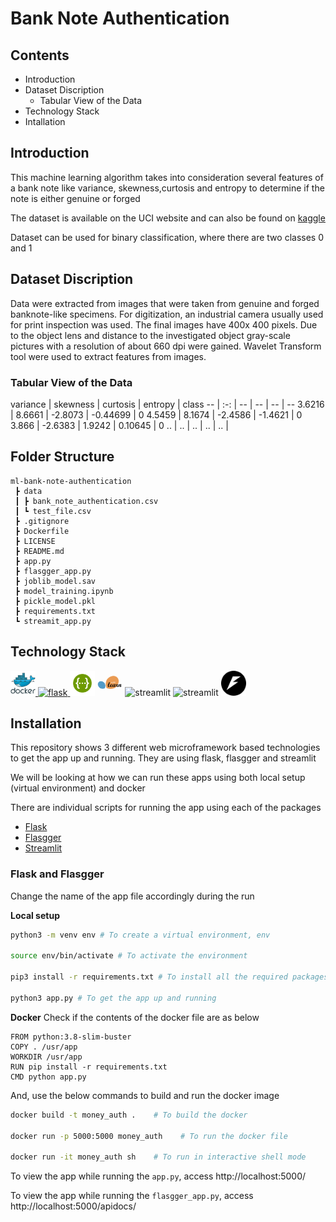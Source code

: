# Bank Note Authentication


##  Contents
- Introduction
- Dataset Discription
    - Tabular View of the Data
- Technology Stack
- Intallation


## Introduction
This machine learning algorithm takes into consideration several features of a bank note like variance, skewness,curtosis and entropy to determine if the note is either genuine or forged

The dataset is available on the UCI website and can also be found on [kaggle](https://www.kaggle.com/ritesaluja/bank-note-authentication-uci-data) 

Dataset can be used for binary classification, where there are two classes 0 and 1

## Dataset Discription
Data were extracted from images that were taken from genuine and forged banknote-like specimens. For digitization, an industrial camera usually used for print inspection was used. The final images have 400x 400 pixels. Due to the object lens and distance to the investigated object gray-scale pictures with a resolution of about 660 dpi were gained. Wavelet Transform tool were used to extract features from images.

### Tabular View of the Data

variance | skewness | curtosis | entropy | class
-- | :-: | -- | -- | -- | --
3.6216 | 8.6661 | -2.8073 | -0.44699 | 0
4.5459 | 8.1674 | -2.4586 | -1.4621 | 0 
3.866 | -2.6383 | 1.9242 | 0.10645 | 0
.. | .. | .. | .. | .. |


## Folder Structure

```text
ml-bank-note-authentication
 ┣ data
 ┃ ┣ bank_note_authentication.csv
 ┃ ┗ test_file.csv
 ┣ .gitignore
 ┣ Dockerfile
 ┣ LICENSE
 ┣ README.md
 ┣ app.py
 ┣ flasgger_app.py
 ┣ joblib_model.sav
 ┣ model_training.ipynb
 ┣ pickle_model.pkl
 ┣ requirements.txt
 ┗ streamit_app.py
```

## Technology Stack
<p>
<a href="https://www.docker.com/">
<img src="https://raw.githubusercontent.com/devicons/devicon/master/icons/docker/docker-original-wordmark.svg" alt="docker" width="40" height="40"/>
</a>
<a href="https://flask.palletsprojects.com/en/1.1.x/">
<img src="https://www.vectorlogo.zone/logos/pocoo_flask/pocoo_flask-icon.svg" alt="flask" width="40" height="40"/>
</a>
<img src="https://raw.githubusercontent.com/vscode-icons/vscode-icons/master/icons/file_type_swagger.svg" alt="swagger" width="40" height="40"/>
<img src="https://raw.githubusercontent.com/github/explore/80688e429a7d4ef2fca1e82350fe8e3517d3494d/topics/scikit-learn/scikit-learn.png" alt="sklearn" width="40" height="40">
<img src="https://raw.githubusercontent.com/simple-icons/simple-icons/master/icons/streamlit.svg" alt="streamlit" width="40" height="40">
<img src="https://www.vectorlogo.zone/logos/heroku/heroku-icon.svg" alt="streamlit" width="40" height="40">
<img src="https://raw.githubusercontent.com/simple-icons/simple-icons/master/icons/fastapi.svg" alt="fastapi" width="40" height="40">
</p>

## Installation
This repository shows 3 different web microframework based technologies to get the app up and running. They are using flask, flasgger and streamlit

We will be looking at how we can run these apps using both local setup (virtual environment) and docker

There are individual scripts for running the app using each of the packages

- [Flask](app.py)
- [Flasgger](flasgger_app.py)
- [Streamlit](streamlit_app.py)


### Flask and Flasgger

Change the name of the app file accordingly during the run

**Local setup**
```bash
python3 -m venv env # To create a virtual environment, env

source env/bin/activate # To activate the environment

pip3 install -r requirements.txt # To install all the required packages

python3 app.py # To get the app up and running
```

**Docker**
Check if the contents of the docker file are as below

```docker
FROM python:3.8-slim-buster
COPY . /usr/app
WORKDIR /usr/app
RUN pip install -r requirements.txt
CMD python app.py
```
And, use the below commands to build and run the docker image

```bash
docker build -t money_auth .    # To build the docker

docker run -p 5000:5000 money_auth    # To run the docker file

docker run -it money_auth sh    # To run in interactive shell mode

```
To view the app while running the `app.py`, access http://localhost:5000/


To view the app while running the `flasgger_app.py`, access http://localhost:5000/apidocs/

<!-- ### Streamlit -->

